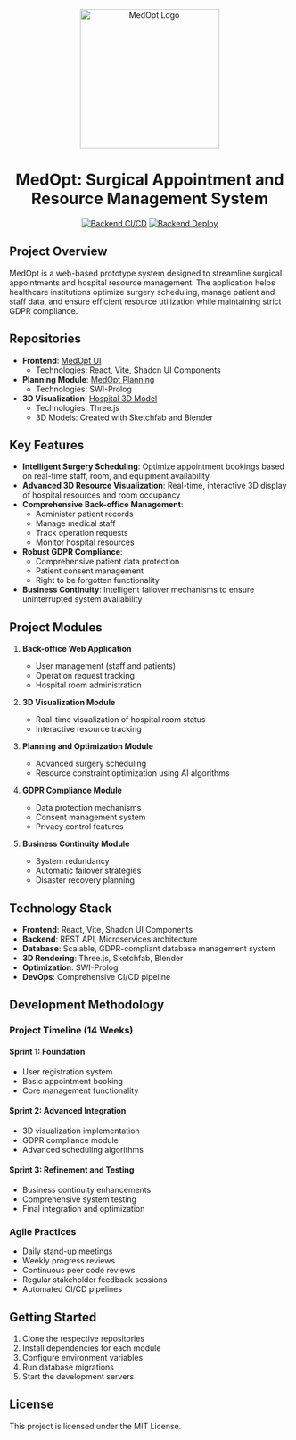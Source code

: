 <div align="center">
  <img src="https://i.imgur.com/BB7Qk6j.png" alt="MedOpt Logo" width="250">

  # MedOpt: Surgical Appointment and Resource Management System

  [![Backend CI/CD](https://github.com/LAPR5-043/sem_5_24_25_043/actions/workflows/backend-ci_cd.yml/badge.svg)](https://github.com/LAPR5-043/sem_5_24_25_043/actions/workflows/backend-ci_cd.yml)
  [![Backend Deploy](https://github.com/LAPR5-043/sem_5_24_25_043/actions/workflows/deploy-backend.yml/badge.svg)](https://github.com/LAPR5-043/sem_5_24_25_043/actions/workflows/deploy-backend.yml)
</div>

## Project Overview

MedOpt is a web-based prototype system designed to streamline surgical appointments and hospital resource management. The application helps healthcare institutions optimize surgery scheduling, manage patient and staff data, and ensure efficient resource utilization while maintaining strict GDPR compliance.

## Repositories

- **Frontend**: [MedOpt UI](https://github.com/LAPR5-043/medoptui)
  - Technologies: React, Vite, Shadcn UI Components
- **Planning Module**: [MedOpt Planning](https://github.com/LAPR5-043/medopt_planning)
  - Technologies: SWI-Prolog
- **3D Visualization**: [Hospital 3D Model](https://github.com/LAPR5-043/Hospital_3D_Model)
  - Technologies: Three.js
  - 3D Models: Created with Sketchfab and Blender

## Key Features

- **Intelligent Surgery Scheduling**: Optimize appointment bookings based on real-time staff, room, and equipment availability
- **Advanced 3D Resource Visualization**: Real-time, interactive 3D display of hospital resources and room occupancy
- **Comprehensive Back-office Management**: 
  - Administer patient records
  - Manage medical staff
  - Track operation requests
  - Monitor hospital resources
- **Robust GDPR Compliance**: 
  - Comprehensive patient data protection
  - Patient consent management
  - Right to be forgotten functionality
- **Business Continuity**: Intelligent failover mechanisms to ensure uninterrupted system availability

## Project Modules

1. **Back-office Web Application**
   - User management (staff and patients)
   - Operation request tracking
   - Hospital room administration

2. **3D Visualization Module**
   - Real-time visualization of hospital room status
   - Interactive resource tracking

3. **Planning and Optimization Module**
   - Advanced surgery scheduling
   - Resource constraint optimization using AI algorithms

4. **GDPR Compliance Module**
   - Data protection mechanisms
   - Consent management system
   - Privacy control features

5. **Business Continuity Module**
   - System redundancy
   - Automatic failover strategies
   - Disaster recovery planning

## Technology Stack

- **Frontend**: React, Vite, Shadcn UI Components
- **Backend**: REST API, Microservices architecture
- **Database**: Scalable, GDPR-compliant database management system
- **3D Rendering**: Three.js, Sketchfab, Blender
- **Optimization**: SWI-Prolog
- **DevOps**: Comprehensive CI/CD pipeline

## Development Methodology

### Project Timeline (14 Weeks)

#### Sprint 1: Foundation
- User registration system
- Basic appointment booking
- Core management functionality

#### Sprint 2: Advanced Integration
- 3D visualization implementation
- GDPR compliance module
- Advanced scheduling algorithms

#### Sprint 3: Refinement and Testing
- Business continuity enhancements
- Comprehensive system testing
- Final integration and optimization

### Agile Practices
- Daily stand-up meetings
- Weekly progress reviews
- Continuous peer code reviews
- Regular stakeholder feedback sessions
- Automated CI/CD pipelines

## Getting Started

1. Clone the respective repositories
2. Install dependencies for each module
3. Configure environment variables
4. Run database migrations
5. Start the development servers

## License

This project is licensed under the MIT License.
